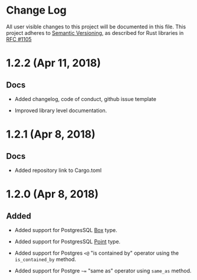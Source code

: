 # Change Log

All user visible changes to this project will be documented in this file.
This project adheres to [Semantic Versioning](http://semver.org/), as described
for Rust libraries in [RFC #1105](https://github.com/rust-lang/rfcs/blob/master/text/1105)

# 1.2.2 (Apr 11, 2018)

## Docs

- Added changelog, code of conduct, github issue template

- Improved library level documentation.

# 1.2.1 (Apr 8, 2018)

## Docs

- Added repository link to Cargo.toml

# 1.2.0 (Apr 8, 2018)

## Added

- Added support for PostgresSQL [Box](https://www.postgresql.org/docs/current/static/datatype-geometric.html) type.

- Added support for PostgresSQL [Point](https://www.postgresql.org/docs/current/static/datatype-geometric.html) type.

- Added support for Postgres `<@` "is contained by" operator using the `is_contained_by` method.

- Added support for Postgre `~=` "same as" operator using `same_as` method.
